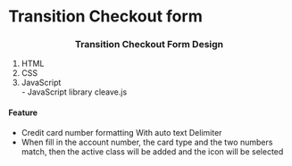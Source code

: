 # Transition Checkout form
<h3 align="center">Transition Checkout Form Design</h3>
<ol>
<li>HTML</li>
<li>CSS</li>
<li>JavaScript</li>
  - JavaScript library cleave.js
</ol>
<h4> Feature</h4>
<ul>
<li>Credit card number formatting With auto text Delimiter</li>
<li> When fill in the account number, the card type and the two numbers match, then the active class will be added and the icon will be selected</li>
</ul>

